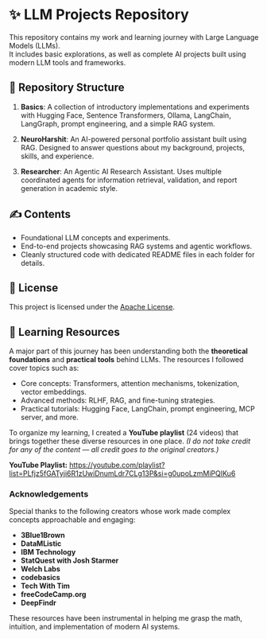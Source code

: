 # ✨ LLM Projects Repository
This repository contains my work and learning journey with Large Language Models (LLMs).  
It includes basic explorations, as well as complete AI projects built using modern LLM tools and frameworks.

## 📁 Repository Structure
1. **Basics**: A collection of introductory implementations and experiments with Hugging Face, Sentence Transformers, Ollama, LangChain, LangGraph, prompt engineering, and a simple RAG system.

2. **NeuroHarshit**: An AI-powered personal portfolio assistant built using RAG. Designed to answer questions about my background, projects, skills, and experience.

3. **Researcher**: An Agentic AI Research Assistant. Uses multiple coordinated agents for information retrieval, validation, and report generation in academic style.

## ✍️ Contents
- Foundational LLM concepts and experiments.
- End-to-end projects showcasing RAG systems and agentic workflows.
- Cleanly structured code with dedicated README files in each folder for details.

## 📜 License  
This project is licensed under the [Apache License](https://github.com/Harshit1234G/LLM/blob/main/LICENSE).

## 🌿 Learning Resources
A major part of this journey has been understanding both the **theoretical foundations** and **practical tools** behind LLMs.
The resources I followed cover topics such as:
- Core concepts: Transformers, attention mechanisms, tokenization, vector embeddings.
- Advanced methods: RLHF, RAG, and fine-tuning strategies.
- Practical tutorials: Hugging Face, LangChain, prompt engineering, MCP server, and more.

To organize my learning, I created a **YouTube playlist** (24 videos) that brings together these diverse resources in one place.
*(I do not take credit for any of the content — all credit goes to the original creators.)*

**YouTube Playlist:** https://youtube.com/playlist?list=PLfjz5fGATyji6R1zUwiDnumLdr7CLg13P&si=g0upoLzmMiPQIKu6

### Acknowledgements
Special thanks to the following creators whose work made complex concepts approachable and engaging:
- **3Blue1Brown**
- **DataMListic**
- **IBM Technology**
- **StatQuest with Josh Starmer**
- **Welch Labs**
- **codebasics**
- **Tech With Tim**
- **freeCodeCamp.org**
- **DeepFindr**

These resources have been instrumental in helping me grasp the math, intuition, and implementation of modern AI systems.
